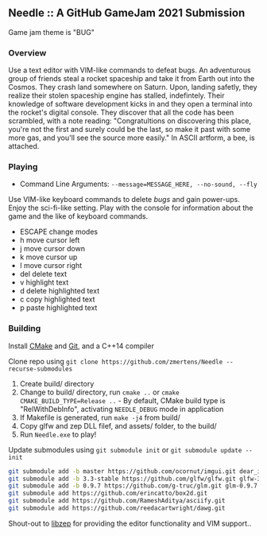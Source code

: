 ## Needle :: A GitHub GameJam 2021 Submission
Game jam theme is "BUG"

### Overview

Use a text editor with VIM-like commands to defeat bugs.
An adventurous group of friends steal a rocket spaceship and take it
from Earth out into the Cosmos. They crash land somewhere on Saturn. Upon, landing safetly, they realize their stolen spaceship engine has stalled, indefintely. Their knowledge of software development kicks in and they open a terminal into the rocket's digital console. They discover that all the code has been scrambled, with a note reading: "Congratultions on discovering this place, you're not the first and surely could be the last, so make it past with some more gas,
and you'll see the source more easily." In ASCII artform, a bee, is attached.

### Playing

 - Command Line Arguments: `--message=MESSAGE_HERE, --no-sound, --fly`

Use VIM-like keyboard commands to delete *bugs* and gain power-ups. Enjoy the sci-fi-like setting. Play with the console for information about the game and the like of keyboard commands.

 - ESCAPE change modes
 - h move cursor left
 - j move cursor down
 - k move cursor up
 - l move cursor right
 - del delete text
 - v highlight text
 - d delete highlighted text
 - c copy highlighted text
 - p paste highlighted text

### Building

Install [CMake](https://cmake.org/download/) and [Git](https://git-scm.com/downloads), and a C++14 compiler

Clone repo using `git clone https://github.com/zmertens/Needle --recurse-submodules`

  1. Create build/ directory
  2. Change to build/ directory, run `cmake ..` or `cmake CMAKE_BUILD_TYPE=Release ..`
    - By default, CMake build type is "RelWithDebInfo", activating `NEEDLE_DEBUG` mode in application
  3. If Makefile is generated, run `make -j4` from build/
  4. Copy glfw and zep DLL filef, and assets/ folder, to the build/
  5. Run `Needle.exe` to play!

Update submodules using `git submodule init` or `git submodule update --init`
```bash
git submodule add -b master https://github.com/ocornut/imgui.git dear_imgui
git submodule add -b 3.3-stable https://github.com/glfw/glfw.git glfw-3.3-stable
git submodule add -b 0.9.7 https://github.com/g-truc/glm.git glm-0.9.7
git submodule add https://github.com/erincatto/box2d.git
git submodule add https://github.com/RameshAditya/asciify.git
git submodule add https://github.com/reedacartwright/dawg.git
```

Shout-out to [libzep](https://github.com/Rezonality/zep) for providing the editor functionality and VIM support..

